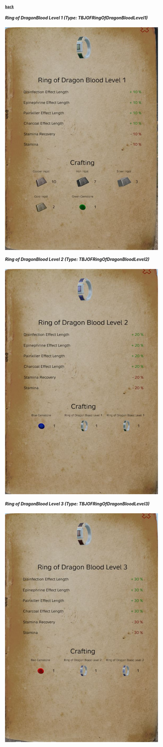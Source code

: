 [**`back`**](../Readme.md#rings)
##### Ring of DragonBlood Level 1 (Type: TBJOFRingOfDragonBloodLevel1)
![Ring of DragonBlood Level 1](../images/ROFDBL1.JPG "Ring of DragonBlood Level1")
##### Ring of DragonBlood Level 2 (Type: TBJOFRingOfDragonBloodLevel2)
![Ring of DragonBlood Level 2](../images/ROFDBL2.JPG "Ring of DragonBlood Level2")
##### Ring of DragonBlood Level 3 (Type: TBJOFRingOfDragonBloodLevel3)
![Ring of DragonBlood Level 3](../images/ROFDBL3.JPG "Ring of DragonBlood Level3")